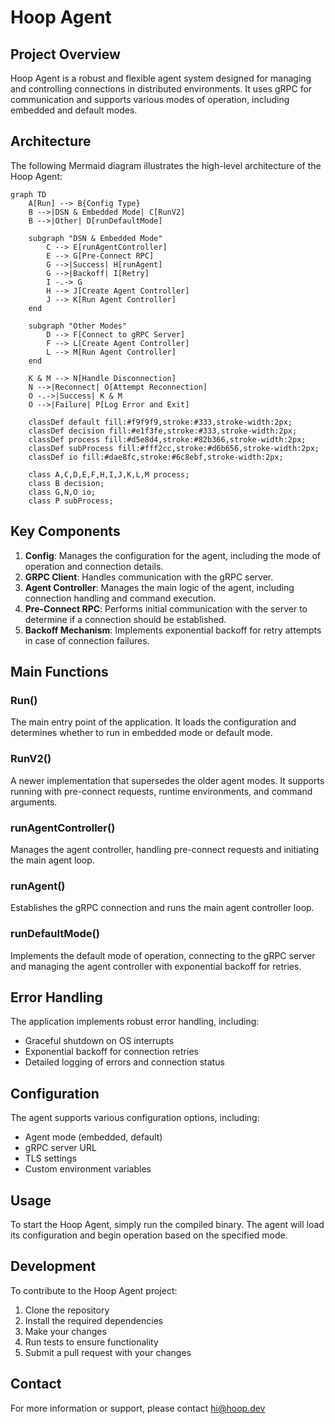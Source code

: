 # Hoop Agent

## Project Overview

Hoop Agent is a robust and flexible agent system designed for managing and controlling connections in distributed environments. It uses gRPC for communication and supports various modes of operation, including embedded and default modes.

## Architecture

The following Mermaid diagram illustrates the high-level architecture of the Hoop Agent:

```mermaid
graph TD
    A[Run] --> B{Config Type}
    B -->|DSN & Embedded Mode| C[RunV2]
    B -->|Other| D[runDefaultMode]
    
    subgraph "DSN & Embedded Mode"
        C --> E[runAgentController]
        E --> G[Pre-Connect RPC]
        G -->|Success| H[runAgent]
        G -->|Backoff| I[Retry]
        I -.-> G
        H --> J[Create Agent Controller]
        J --> K[Run Agent Controller]
    end
    
    subgraph "Other Modes"
        D --> F[Connect to gRPC Server]
        F --> L[Create Agent Controller]
        L --> M[Run Agent Controller]
    end
    
    K & M --> N[Handle Disconnection]
    N -->|Reconnect| O[Attempt Reconnection]
    O -.->|Success| K & M
    O -->|Failure| P[Log Error and Exit]
    
    classDef default fill:#f9f9f9,stroke:#333,stroke-width:2px;
    classDef decision fill:#e1f3fe,stroke:#333,stroke-width:2px;
    classDef process fill:#d5e8d4,stroke:#82b366,stroke-width:2px;
    classDef subProcess fill:#fff2cc,stroke:#d6b656,stroke-width:2px;
    classDef io fill:#dae8fc,stroke:#6c8ebf,stroke-width:2px;
    
    class A,C,D,E,F,H,I,J,K,L,M process;
    class B decision;
    class G,N,O io;
    class P subProcess;
```

## Key Components

1. **Config**: Manages the configuration for the agent, including the mode of operation and connection details.
2. **GRPC Client**: Handles communication with the gRPC server.
3. **Agent Controller**: Manages the main logic of the agent, including connection handling and command execution.
4. **Pre-Connect RPC**: Performs initial communication with the server to determine if a connection should be established.
5. **Backoff Mechanism**: Implements exponential backoff for retry attempts in case of connection failures.

## Main Functions

### Run()

The main entry point of the application. It loads the configuration and determines whether to run in embedded mode or default mode.

### RunV2()

A newer implementation that supersedes the older agent modes. It supports running with pre-connect requests, runtime environments, and command arguments.

### runAgentController()

Manages the agent controller, handling pre-connect requests and initiating the main agent loop.

### runAgent()

Establishes the gRPC connection and runs the main agent controller loop.

### runDefaultMode()

Implements the default mode of operation, connecting to the gRPC server and managing the agent controller with exponential backoff for retries.

## Error Handling

The application implements robust error handling, including:
- Graceful shutdown on OS interrupts
- Exponential backoff for connection retries
- Detailed logging of errors and connection status

## Configuration

The agent supports various configuration options, including:
- Agent mode (embedded, default)
- gRPC server URL
- TLS settings
- Custom environment variables

## Usage

To start the Hoop Agent, simply run the compiled binary. The agent will load its configuration and begin operation based on the specified mode.

## Development

To contribute to the Hoop Agent project:

1. Clone the repository
2. Install the required dependencies
3. Make your changes
4. Run tests to ensure functionality
5. Submit a pull request with your changes

## Contact

For more information or support, please contact hi@hoop.dev